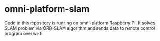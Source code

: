 # omni-platform-slam
Code in this repository is running on omni-platform Raspberry Pi. It solves SLAM problem via ORB-SLAM algorithm and sends data to remote control program over wi-fi.
